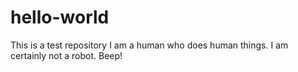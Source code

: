 # hello-world
This is a test repository
I am a human who does human things. I am certainly not a robot. Beep!
